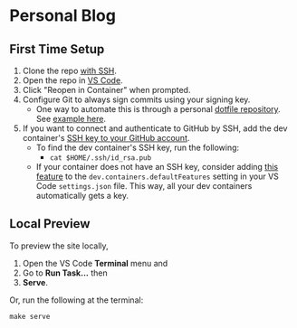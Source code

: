 # Personal Blog

## First Time Setup

1. Clone the repo [with SSH](https://docs.github.com/en/get-started/getting-started-with-git/about-remote-repositories#cloning-with-ssh-urls).
1. Open the repo in [VS Code](https://en.wikipedia.org/wiki/Visual_Studio_Code).
1. Click "Reopen in Container" when prompted.
1. Configure Git to always sign commits using your signing key.
   - One way to automate this is through a personal [dotfile repository](https://code.visualstudio.com/docs/devcontainers/containers#_personalizing-with-dotfile-repositories). See [example here](https://github.com/hwaien/dotfiles/blob/main/install.sh).
1. If you want to connect and authenticate to GitHub by SSH, add the dev container's [SSH key to your GitHub account](https://docs.github.com/en/authentication/connecting-to-github-with-ssh/adding-a-new-ssh-key-to-your-github-account).
   - To find the dev container's SSH key, run the following:
     - `cat $HOME/.ssh/id_rsa.pub`
   - If your container does not have an SSH key, consider adding [this feature](https://github.com/hwaien/devcontainer-features/pkgs/container/devcontainer-features%2Fssh-keygen) to the `dev.containers.defaultFeatures` setting in your VS Code `settings.json` file. This way, all your dev containers automatically gets a key.

## Local Preview

To preview the site locally,

1. Open the VS Code **Terminal** menu and
1. Go to **Run Task...** then
1. **Serve**.

Or, run the following at the terminal:

`make serve`
